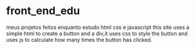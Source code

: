 # front_end_edu
meus projetos feitos enquanto estudo html css e javascript
this site uses a simple html to create a button and a div,it uses css to style the button and uses js to calculate how many times the button has clicked.
